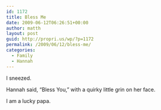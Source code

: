 ```yaml
---
id: 1172
title: Bless Me
date: 2009-06-12T06:26:51+00:00
author: matth
layout: post
guid: http://propri.us/wp/?p=1172
permalink: /2009/06/12/bless-me/
categories:
  - Family
  - Hannah
---
```

I sneezed. 

Hannah said, &#8220;Bless You,&#8221; with a quirky little grin on her face.

I am a lucky papa.